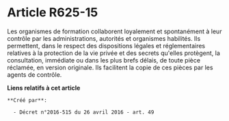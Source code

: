 # Article R625-15

Les organismes de formation collaborent loyalement et spontanément à leur contrôle par les administrations, autorités et
organismes habilités. Ils permettent, dans le respect des dispositions légales et réglementaires relatives à la protection de
la vie privée et des secrets qu'elles protègent, la consultation, immédiate ou dans les plus brefs délais, de toute pièce
réclamée, en version originale. Ils facilitent la copie de ces pièces par les agents de contrôle.

**Liens relatifs à cet article**

	**Créé par**:

	  - Décret n°2016-515 du 26 avril 2016 - art. 49
